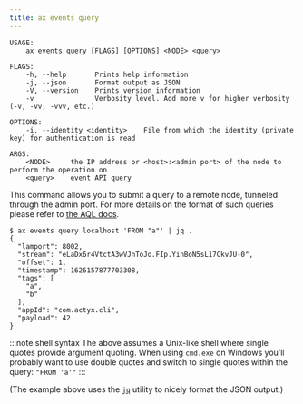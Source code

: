```yaml
---
title: ax events query
---
```


```text title="Query events currently know at a remote node"
USAGE:
    ax events query [FLAGS] [OPTIONS] <NODE> <query>

FLAGS:
    -h, --help       Prints help information
    -j, --json       Format output as JSON
    -V, --version    Prints version information
    -v               Verbosity level. Add more v for higher verbosity (-v, -vv, -vvv, etc.)

OPTIONS:
    -i, --identity <identity>    File from which the identity (private key) for authentication is read

ARGS:
    <NODE>     the IP address or <host>:<admin port> of the node to perform the operation on
    <query>    event API query
```

This command allows you to submit a query to a remote node, tunneled through the admin port.
For more details on the format of such queries please refer to [the AQL docs](../../aql.mdx).

```text title="Example usage"
$ ax events query localhost 'FROM "a"' | jq .
{
  "lamport": 8002,
  "stream": "eLaDx6r4VtctA3wVJnToJo.FIp.YinBoN5sL17CkvJU-0",
  "offset": 1,
  "timestamp": 1626157877703308,
  "tags": [
    "a",
    "b"
  ],
  "appId": "com.actyx.cli",
  "payload": 42
}
```

:::note shell syntax
The above assumes a Unix-like shell where single quotes provide argument quoting.
When using `cmd.exe` on Windows you’ll probably want to use double quotes and switch to single quotes within the query: `"FROM 'a'"`
:::

(The example above uses the [`jq`](https://stedolan.github.io/jq/) utility to nicely format the JSON output.)

